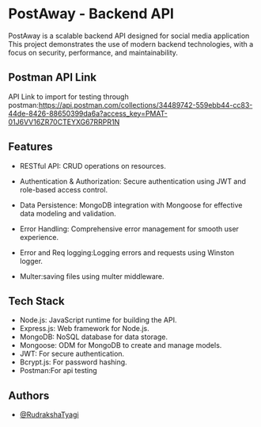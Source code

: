 
# PostAway - Backend API
PostAway is a scalable backend API designed for social media application This project demonstrates the use of modern backend technologies, with a focus on security, performance, and maintainability.


## Postman API Link

API Link to import for testing through postman:https://api.postman.com/collections/34489742-559ebb44-cc83-44de-8426-88650399da6a?access_key=PMAT-01J6VV16ZR70CTEYXG67RRPR1N

## Features

- RESTful API: CRUD operations on resources.
- Authentication & Authorization: Secure authentication using JWT and role-based access control.
- Data Persistence: MongoDB integration with Mongoose for effective data modeling and validation.
- Error Handling: Comprehensive error management for smooth user experience.
- Error and Req logging:Logging errors and requests using Winston logger.

- Multer:saving files using multer middleware.

## Tech Stack
- Node.js: JavaScript runtime for building the API.
- Express.js: Web framework for Node.js.
- MongoDB: NoSQL database for data storage.
- Mongoose: ODM for MongoDB to create and manage models.
- JWT: For secure authentication.
- Bcrypt.js: For password hashing.
- Postman:For api testing


## Authors

- [@RudrakshaTyagi](https://github.com/RudrakshaTyagi)

